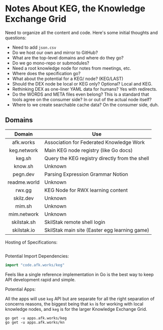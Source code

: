 # Notes About KEG, the Knowledge Exchange Grid

Need to organize all the content and code. Here's some initial thoughts
and questions:

* Need to add `json.csv`
* Do we host our own and mirror to GitHub?
* What are the top-level domains and where do they go?
* Do we go mono-repo or submodules?
* Need a root knowledge node for notes from meetings, etc.
* Where does the specification go?
* What about the potential for a KEG/ node? (KEG/LAST)
* Should the DEX node be local or KEG only? Optional? Local and KEG.
* Rethinking DEX as one-liner YAML data for humans? Yes with redirects.
* Do the WORDS and META files even belong? This is a standard that tools
  agree on the consumer side? In or out of the actual node itself?
* Where to we create searchable cache data? On the consumer side, duh.

## Domains

Domain|Use
|:-:|-
afk.works|Association for Federated Knowledge Work
keg.network|Main KEG node registry (like Go docs)
keg.sh|Query the KEG registry directly from the shell
know.sh|Unknown
pegn.dev|Parsing Expression Grammar Notion
readme.world|Unknown
rwx.gg|KEG Node for RWX learning content
skilz.dev|Unknown
mim.sh|Unknown
mim.network|Unknown
skilstak.sh|SkilStak remote shell login
skilstak.io|SkilStak main site (Easter egg learning game)

Hosting of Specifications:

```

```

Potential Import Dependencies:

```go 
import "code.afk.works/keg"
```

Feels like a single reference implementation in Go is the best way to
keep API development rapid and simple.

Potential Apps:

All the apps will use `keg` API but are separate for all the right
separation of concerns reasons, the biggest being that `kn` is for
working with local knowledge nodes, and `keg` is for the larger
Knowledge Exchange Grid.

```
go get -u apps.afk.works/keg
go get -u apps.afk.works/kn
```
